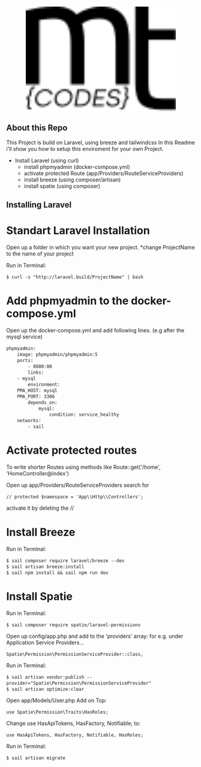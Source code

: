 <p align="center"><a href="https://laravel.com" target="_blank"><img src="https://github.com/mtaopp/laravel-breeze-spatie/blob/main/public/svg/logo.svg" width="400"></a></p>

## About this Repo
This Project is build on Laravel, using breeze and tailwindcss
In this Readme i'll show you how to setup this enviroment for
your own Project.

- Install Laravel (using curl)
    - install phpmyadmin (docker-compose.yml)
    - activate protected Route (app/Providers/RouteServiceProviders)
    - install breeze (using composer/artisan)
    - install spatie (using composer)

## Installing Laravel

# Standart Laravel Installation
Open up a folder in which you want your new project.
*change ProjectName to the name of your project

Run in Terminal:

    $ curl -s "http://laravel.build/ProjectName" | bash

# Add phpmyadmin to the docker-compose.yml
Open up the docker-compose.yml and add following lines. (e.g after the mysql service)

    phpmyadmin:
        image: phpmyadmin/phpmyadmin:5
        ports:
            - 8080:80
            links:
        - mysql
            environment:
        PMA_HOST: mysql
        PMA_PORT: 3306
            depends_on:
                mysql:
                    condition: service_healthy
        networks:
            - sail

# Activate protected routes
To write shorter Routes using methods like 
Route::get('/home', 'HomeController@index')

Open up app/Providers/RouteServiceProviders
search for 

    // protected $namespace = 'App\\Http\\Controllers';

activate it by deleting the //


# Install Breeze
Run in Terminal:

    $ sail composer require laravel/breeze --dev
    $ sail artisan breeze:install
    $ sail npm install && sail npm run dev

# Install Spatie
Run in Terminal:

    $ sail composer require spatie/laravel-permissionv

Open up config/app.php and add to the 'providers' array:
for e.g. under Application Service Providers...

    Spatie\Permission\PermissionServiceProvider::class,

Run in Terminal:

    $ sail artisan vendor:publish --provider="Spatie\Permission\PermissionServiceProvider"
    $ sail artisan optimize:clear

Open app/Models/User.php
Add on Top:

    use Spatie\Permission\Traits\HasRoles;

Change use HasApiTokens, HasFactory, Notifiable; to:

    use HasApiTokens, HasFactory, Notifiable, HasRoles;

Run in Terminal:

    $ sail artisan migrate
